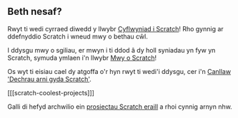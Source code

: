 ## Beth nesaf?

Rwyt ti wedi cyrraed diwedd y llwybr [Cyflwyniad i Scratch](https://projects.raspberrypi.org/en/pathways/scratch-intro)! Rho gynnig ar ddefnyddio Scratch i wneud mwy o bethau cŵl.

I ddysgu mwy o sgiliau, er mwyn i ti ddod â dy holl syniadau yn fyw yn Scratch, symuda ymlaen i'n llwybr [Mwy o Scratch](https://projects.raspberrypi.org/en/pathways/more-scratch)!

Os wyt ti eisiau cael dy atgoffa o'r hyn rwyt ti wedi'i ddysgu, cer i'n [Canllaw 'Dechrau arni gyda Scratch'](https://projects.raspberrypi.org/en/projects/getting-started-scratch).

[[[scratch-coolest-projects]]]

Galli di hefyd archwilio ein [prosiectau Scratch eraill](https://projects.raspberrypi.org/en/projects?software%5B%5D=scratch&curriculum%5B%5D=%201) a rhoi cynnig arnyn nhw.